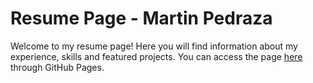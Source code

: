 # Resume Page - Martin Pedraza

Welcome to my resume page! Here you will find information about my experience, skills and featured projects. You can access the page [here](https://martin-pedraza.github.io/Resume) through GitHub Pages.
